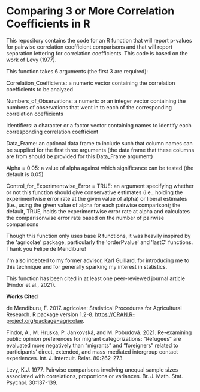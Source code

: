 
# Comparing 3 or More Correlation Coefficients in R

This repository contains the code for an R function that will report p-values for pairwise correlation coefficient comparisons and that will report separation lettering for correlation coefficients. This code is based on the work of Levy (1977).

This function takes 6 arguments (the first 3 are required):

Correlation_Coefficients: a numeric vector containing the correlation coefficients to be analyzed

Numbers_of_Observations: a numeric or an integer vector containing the numbers of observations that went in to each of the corresponding correlation coefficients

Identifiers: a character or a factor vector containing names to identify each corresponding correlation coefficient

Data_Frame: an optional data frame to include such that column names can be supplied for the first three arguments (the data frame that these columns are from should be provided for this Data_Frame argument)

Alpha = 0.05: a value of alpha against which significance can be tested (the default is 0.05)

Control_for_Experimentwise_Error = TRUE: an argument specifying whether or not this function should give conservative estimates (i.e., holding the experimentwise error rate at the given value of alpha) or liberal estimates (i.e., using the given value of alpha for each pairwise comparison); the default, TRUE, holds the experimentwise error rate at alpha and calculates the comparisonwise error rate based on the number of pairwise comparisons

Though this function only uses base R functions, it was heavily inspired by the 'agricolae' package, particularly the 'orderPvalue' and 'lastC' functions. Thank you Felipe de Mendiburu!

I'm also indebted to my former advisor, Karl Guillard, for introducing me to this technique and for generally sparking my interest in statistics.

This function has been cited in at least one peer-reviewed journal article (Findor et al., 2021).

<b>Works Cited</b>

de Mendiburu, F. 2017. agricolae: Statistical Procedures for Agricultural Research. R package version 1.2-8. <https://CRAN.R-project.org/package=agricolae>.

Findor, A., M. Hruska, P. Jankovská, and M. Pobudová. 2021. Re-examining public opinion preferences for migrant categorizations: “Refugees” are evaluated more negatively than “migrants” and “foreigners” related to participants’ direct, extended, and mass-mediated intergroup contact experiences. Int. J. Intercult. Relat. 80:262-273.

Levy, K.J. 1977. Pairwise comparisons involving unequal sample sizes associated with correlations, proportions or variances. Br. J. Math. Stat. Psychol. 30:137-139.
